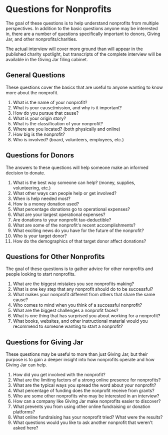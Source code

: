 # Questions for Nonprofits

The goal of these questions is to help understand nonprofits from multiple perspectives. In addition to the basic questions anyone may be interested in, there are a number of questions specifically important to donors, Giving Jar, and other nonprofits/charities.

The actual interview will cover more ground than will appear in the published charity spotlight, but transcripts of the complete interview will be available in the Giving Jar filing cabinet.

## General Questions

These questions cover the basics that are useful to anyone wanting to know more about the nonprofit.

1. What is the name of your nonprofit?
2. What is your cause/mission, and why is it important?
3. How do you pursue that cause?
4. What is your origin story?
5. What is the classification of your nonprofit?
6. Where are you located? (both physically and online)
7. How big is the nonprofit?
8. Who is involved? (board, volunteers, employees, etc.)

## Questions for Donors

The answers to these questions will help someone make an informed decision to donate.

1. What is the best way someone can help? (money, supplies, volunteering, etc.)
2. What other ways can people help or get involved?
3. When is help needed most?
4. How is a money donation used?
5. What percentage donations go to operational expenses?
6. What are your largest operational expenses?
7. Are donations to your nonprofit tax-deductible?
8. What are some of the nonprofit's recent accomplishments?
9. What exciting news do you have for the future of the nonprofit?
10. Who is your target donor?
11. How do the demographics of that target donor affect donations?

## Questions for Other Nonprofits

The goal of these questions is to gather advice for other nonprofits and people looking to start nonprofits.

1. What are the biggest mistakes you see nonprofits making?
2. What is one key step that any nonprofit should do to be successful?
3. What makes your nonprofit different from others that share the same cause?
4. Who comes to mind when you think of a successful nonprofit?
5. What are the biggest challenges a nonprofit faces?
6. What is one thing that has surprised you about working for a nonprofit?
7. What books, websites, and other instructional material would you recommend to someone wanting to start a nonprofit?

## Questions for Giving Jar

These questions may be useful to more than just Giving Jar, but their purpose is to gain a deeper insight into how nonprofits operate and how Giving Jar can help.

1. How did you get involved with the nonprofit?
2. What are the limiting factors of a strong online presence for nonprofits?
3. What are the typical ways you spread the word about your nonprofit?
4. What percentage of funding does the nonprofit receive from grants?
5. Who are some other nonprofits who may be interested in an interview?
6. How can a company like Giving Jar make nonprofits easier to discover?
7. What prevents you from using other online fundraising or donation platforms?
8. What online fundraising has your nonprofit tried? What were the results?
9. What questions would you like to ask another nonprofit that weren't asked here?
